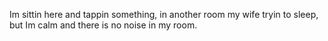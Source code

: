 Im sittin here and tappin something, in another room my wife tryin to sleep, but Im calm and there is no noise in my room.
